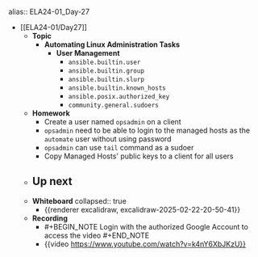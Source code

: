 alias:: ELA24-01_Day-27

- [[ELA24-01/Day27]]
	- **Topic**
		- **Automating Linux Administration Tasks**
			- **User Management**
				- `ansible.builtin.user`
				- `ansible.builtin.group`
				- `ansible.builtin.slurp`
				- `ansible.builtin.known_hosts`
				- `ansible.posix.authorized_key`
				- `community.general.sudoers`
	- **Homework**
		- Create a user named `opsadmin` on a client
		- `opsadmin` need to be able to login to the managed hosts as the `automate` user without using password
		- `opsadmin` can use `tail` command as a sudoer
		- Copy Managed Hosts' public keys to a client for all users
	- **Up next**
		-
	- **Whiteboard**
	  collapsed:: true
		- {{renderer excalidraw, excalidraw-2025-02-22-20-50-41}}
	- **Recording**
		- #+BEGIN_NOTE
		  Login with the authorized Google Account to access the video
		  #+END_NOTE
		- {{video https://www.youtube.com/watch?v=k4nY6XbJKzU}}